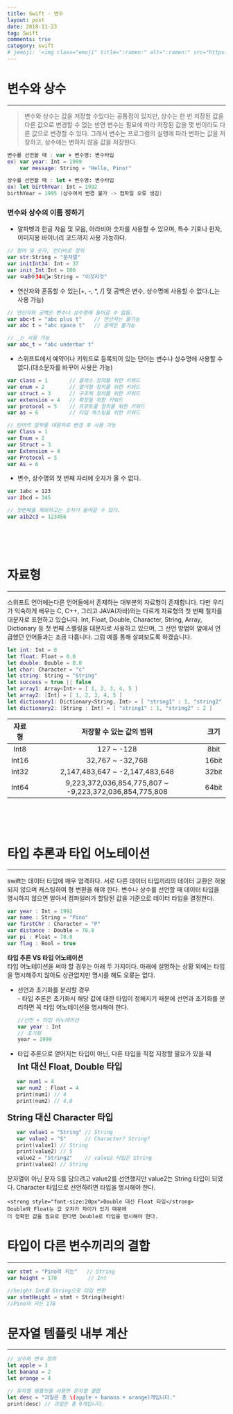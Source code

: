 ```yaml
---
title: Swift - 변수
layout: post
date: 2018-11-23
tag: Swift
comments: true
category: swift
# jemoji: '<img class="emoji" title=":ramen:" alt=":ramen:" src="https://assets.github.com/images/icons/emoji/unicode/1f35c.png" height="20" width="20" align="absmiddle">'
---
```


# 변수와 상수
<hr>

> 변수와 상수는 값을 저장할 수있다는 공통점이 있지만, 상수는 한 번 저장된 값을 다른 값으로 변경할 수 없는 반면 변수는 필요에 따라 저장된 값을 몇 번이라도 다른 값으로 변경할 수 있다. 그래서 변수는 프로그램의 실행에 따라 변하는 값을 저장하고, 상수에는 변하지 않을 값을 저장한다.

```swift
변수를 선언할 때 : var + 변수명: 변수타입
ex) var year: Int = 1999
    var message: String = "Hello, Pino!"

상수를 선언할 때 : let + 변수명: 변수타입
ex) let birthYear: Int = 1992
birthYear = 1995 (상수여서 변경 불가 -> 컴파일 오류 생김)
```

### 변수와 상수의 이름 정하기

- 알파벳과 한글 자음 및 모음, 아라비아 숫자를 사용할 수 있으며, 특수 기호나 한자, 이미지용 바이너리 코드까지 사용 가능하다.

``` swift
// 영어 및 숫자, 언더바로 정의
var str:String = "문자열"
var initInt34: Int = 37
var init_Int:Int = 100
var ㅁaB수34☺️🛴❖:String = "이것저것"
```

- 연산자와 혼동할 수 있는[+, -, *, /] 및 공백은 변수, 상수명에 사용할 수 없다.(_는 사용 가능)

``` swift
// 연산자와 공백은 변수나 상수명에 들어갈 수 없음.
var abc+t = "abc plus t"    // 연산자는 불가능
var abc t = "abc space t"   // 공백은 불가능

// _는 사용 가능
var abc_t = "abc underbar t"
```

- 스위프트에서 예약어나 키워드로 등록되어 있는 단어는 변수나 상수명에 사용할 수 없다.(대소문자를 바꾸어 사용은 가능)

``` swift
var class = 1       // 클래스 정의를 위한 키워드
var enum = 2        // 열거형 정의를 위한 키워드
var struct = 3      // 구조체 정의를 위한 키워드
var extension = 4   // 확장을 위한 키워드
var protocol = 5    // 프로토콜 정의를 위한 키워드
var as = 6          // 타입 캐스팅을 위한 키워드

// 단어의 일부를 대문자로 변경 후 사용 가능
var Class = 1
var Enum = 2
var Struct = 3
var Extension = 4
var Protocol = 5
var As = 6
```

- 변수, 상수명의 첫 번째 자리에 숫자가 올 수 없다.
```swift
var 1abc = 123
var 2bcd = 345

// 첫번째를 제외하고는 숫자가 들어갈 수 있다.
var a1b2c3 = 123456
```

<br><br><br>
# 자료형
<hr>

스위프트 언어에는다른 언어들에서 존재하는 대부분의 자료형이 존재합니다. 다만 우리가 익숙하게 배우는 C, C++, 그리고 JAVA(자바)와는 다르게 자료형의 첫 번째 철자를 대문자로 표현하고 있습니다. Int, Float, Double, Character, String, Array, Dictionary 등 첫 번째 스펠링을 대문자로 사용하고 있으며, 그 선언 방법이 앞에서 언급했던 언어들과는 조금 다릅니다. 그럼 예를 통해 살펴보도록 하겠습니다.

```swift
let int: Int = 0
let float: Float = 0.0
let double: Double = 0.0
let char: Character = "c"
let string: String = "String"
let success = true || false
let array1: Array<Int> = [ 1, 2, 3, 4, 5 ]
let array2: [Int] = [ 1, 2, 3, 4, 5 ]
let dictionary1: Dictionary<String, Int> = [ "string1" : 1, "string2" : 2 ]
let dictionary2: [String : Int] = [ "string1" : 1, "string2" : 2 ]
```

| 자료형 | 저장할 수 있는 값의 범위 | 크기 |
| :---: | :---: | :---: |
| Int8 | 127 ~ -128 | 8bit |
| Int16 | 32,767 ~ -32,768 | 16bit |
| Int32 | 2,147,483,647 ~ -2,147,483,648 | 32bit |
| Int64 | 9,223,372,036,854,775,807 ~ -9,223,372,036,854,775,808 | 64bit |

<br><br><br>
# 타입 추론과 타입 어노테이션
<hr>

swift는 데이터 타입에 매우 엄격하다. 서로 다른 데이터 타입끼리의 데이터 교환은 허용되지 않으며 캐스팅하여 형 변환을 해야 한다. 변수나 상수를 선언할 때 데이터 타입을 명시하지 않으면 알아서 컴파일러가 할당된 값을 기준으로 데이터 타입을 결정한다.

```swift
var year : Int = 1992
var name : String = "Pino"
var firstChr : Character = "P"
var distance : Double = 78.8
var pi : Float = 78.8
var flag : Bool = true
```

**타입 추론 VS 타입 어노테이션**
<br>
타입 어노테이션을 써야 할 경우는 아래 두 가지이다. 아래에 설명하는 상황 외에는 타입을 명시해주지 않아도 상관없지만 명시를 해도 오류는 없다.

- 선언과 초기화를 분리할 경우<br>- 타입 추론은 초기화시 해당 값에 대한 타입이 정해지기 때문에 선언과 초기화를 분리하면 꼭 타입 어노테이션을 명시해야 한다.

    ```swift
    //선언 + 타입 어노테이션
    var year : Int
    // 초기화
    year = 1999
    ```

- 타입 추론으로 얻어지는 타입이 아닌, 다른 타입을 직접 지정할 필요가 있을 때
<strong style="display:block; font-size:20px; margin-top:5px;">Int 대신 Float, Double 타입</strong>
 ```swift
    var num1 = 4
    var num2 : Float = 4
    print(num1) // 4
    print(num2) // 4.0
 ```
<strong style="font-size:20px">String 대신 Character 타입</strong>
 ```swift
    var value1 = "String" // String
    var value2 = "S"      // Character? String?
    print(value1) // String
    print(value2) // S
    value2 = "String2"    // value2 타입은 String
    print(value2) // String
 ```
 문자열이 아닌 문자 S를 담으려고 value2를 선언했지만
value2는 String 타입이 되었다.
Character 타입으로 선언하려면 타입을 명시해야 한다.

    <strong style="font-size:20px">Double 대신 Float 타입</strong>
    Double와 Float는 값 오차가 차이가 있기 때문에
    더 정확한 값을 필요로 한다면 Double로 타입을 명시해야 한다.

#  타입이 다른 변수끼리의 결합
<hr>

```swift
var stmt = "Pino의 키는"	// String
var height = 178		  // Int

//height Int를 String으로 타입 변환
var stmtHeight = stmt + String(height)
//Pino의 키는 178
```

# 문자열 템플릿 내부 계산
<hr>

```swift
// 상수와 변수 정의
let apple = 3
let banana = 2
let orange = 4

// 문자열 템플릿을 사용한 문자열 결합
let desc = "과일은 총 \(apple + banana + orange)개입니다."
print(desc) // 과일은 총 9개입니다.
```
